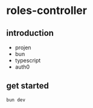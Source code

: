 # roles-controller

## introduction

- projen
- bun
- typescript
- auth0

## get started

```sh
bun dev
```
